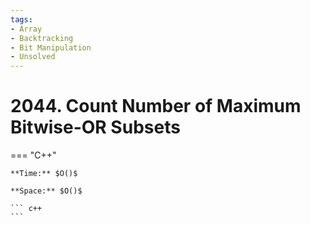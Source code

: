```yaml
---
tags:
- Array
- Backtracking
- Bit Manipulation
- Unsolved
---
```



# 2044. Count Number of Maximum Bitwise-OR Subsets

=== "C++"

    **Time:** $O()$

    **Space:** $O()$

    ``` c++
    ```